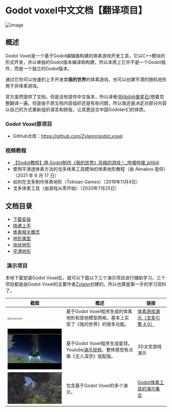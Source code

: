 # Godot voxel中文文档【翻译项目】

![image](https://github.com/xun69/godot_voxel_chinese_doc/assets/23306801/a4ecc367-0618-409c-bab4-0578cd2a1582)

## 概述

Godot Voxel是一个基于Godot编辑器构建的体素游戏开发工具，它以C++模块的形式开发，并以单独的Godot版本编译和构建，所以本质上它并不是一个Godot插件，而是一个独立的Godot版本。

通过它你可以快速的上手开发类**我的世界**的体素游戏，也可以创建平滑的随机地形用于非体素游戏。

官方虽然提供了文档，但是没有提供中文版本，所以译者([Bilibili@巽星石](https://space.bilibili.com/98273681))想着完整翻译一遍。但是由于原文档内容组织还是有些问题，所以我还是决定对部分内容以自己的方式重新组织语言和排版，让其更适合中国Godoter们的体质。

### Godot Voxel原项目

- GitHub仓库：https://github.com/Zylann/godot_voxel

### 视频教程

- [【Godot教程】用 Godot制作《我的世界》风格的游戏！_哔哩哔哩_bilibili](https://www.bilibili.com/video/BV1mN411J7yv/?spm_id_from=333.337.search-card.all.click)
- 使用平滑透体素方法的戈多体素工具模块的体素地形教程（由 Aknakos 提供）（2021 年 6 月 17 日）
- 如何在戈多制作体素地形（Tokisan Games）（2019年11月4日）
- 戈多体素工具（由游戏从零开始）（2020年7月25日）

## 文档目录

- [下载安装](./主文档/下载安装.md) 
- [快速上手](./主文档/快速上手.md) 
- [体素相关概念](./主文档/体素相关概念.md) 
- [地形类型](./主文档/地形类型.md) 
- [块状地形](./主文档/块状地形.md) 
- [平滑地形](./主文档/平滑地形.md) 

###  演示项目

本地下载安装Godot Voxel后，就可以下载以下三个演示项目进行辅助学习，三个项目都是由Godot Voxel的主要作者[Zylann](https://github.com/Zylann)创建的。所以也算是第一手的学习资料了。

| 截图                                                         | 概述                                                         | 链接                                                         |
| ------------------------------------------------------------ | ------------------------------------------------------------ | ------------------------------------------------------------ |
| <img src="https://github.com/Zylann/voxelgame/raw/master/screenshots/2020_05_05_1953_small.png" alt="Screenshot" style="zoom: 50%;" /> | 基于Godot Voxel程序生成的体素地形和其他模型网格，基本上实现了《我的世界》的很多功能。 | [体素游戏演示（戈多引擎 4.0）](https://github.com/Zylann/voxelgame#voxel-game-demos-godot-engine-40) |
| <img src="./README.assets/xk.jpeg"  style="zoom: 80%;" />    | 基于Godot Voxel程序生成星球。Youtube[演示视频](https://www.youtube.com/watch?v=8OrZX347MoE)，整体感觉有点像《无人深空》低配版。 | 3D太空游戏演示                                               |
| <img src="./README.assets/3d-noise-1696779223718-12.jpg" alt="img" style="zoom:50%;" /> | 包含基于Godot Voxel的多个演示。                              | [Godot体素工具的演示集合](https://github.com/tinmanjuggernaut/voxelgame) |
